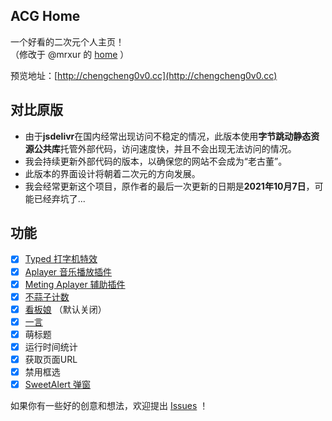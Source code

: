 ## ACG Home

一个好看的二次元个人主页！  
（修改于 @mrxur 的 [home](https://github.com/mrxur/home) ）

预览地址：[http://chengcheng0v0.cc](http://chengcheng0v0.cc)

## 对比原版

+ 由于**jsdelivr**在国内经常出现访问不稳定的情况，此版本使用**字节跳动静态资源公共库**托管外部代码，访问速度快，并且不会出现无法访问的情况。
+ 我会持续更新外部代码的版本，以确保您的网站不会成为“老古董”。
+ 此版本的界面设计将朝着二次元的方向发展。
+ 我会经常更新这个项目，原作者的最后一次更新的日期是**2021年10月7日**，可能已经弃坑了...

## 功能

- [x] [Typed 打字机特效](https://github.com/mattboldt/typed.js/)
- [x] [Aplayer 音乐播放插件](https://github.com/MoePlayer/APlayer)
- [x] [Meting Aplayer 辅助插件](https://github.com/metowolf/MetingJS)
- [x] [不蒜子计数](http://busuanzi.ibruce.info/)
- [x] [看板娘](https://github.com/stevenjoezhang/live2d-widget) （默认关闭）
- [x] [一言](https://hitokoto.cn/)
- [x] 萌标题
- [x] 运行时间统计
- [x] 获取页面URL
- [x] 禁用框选
- [x] [SweetAlert 弹窗](https://github.com/t4t5/sweetalert)

如果你有一些好的创意和想法，欢迎提出 [Issues](https://github.com/ChengCheng0v0/ACG-Home/issues) ！
